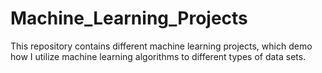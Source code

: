 # Machine_Learning_Projects
This repository contains different machine learning projects, which demo how I utilize machine learning algorithms to different types of data sets.
